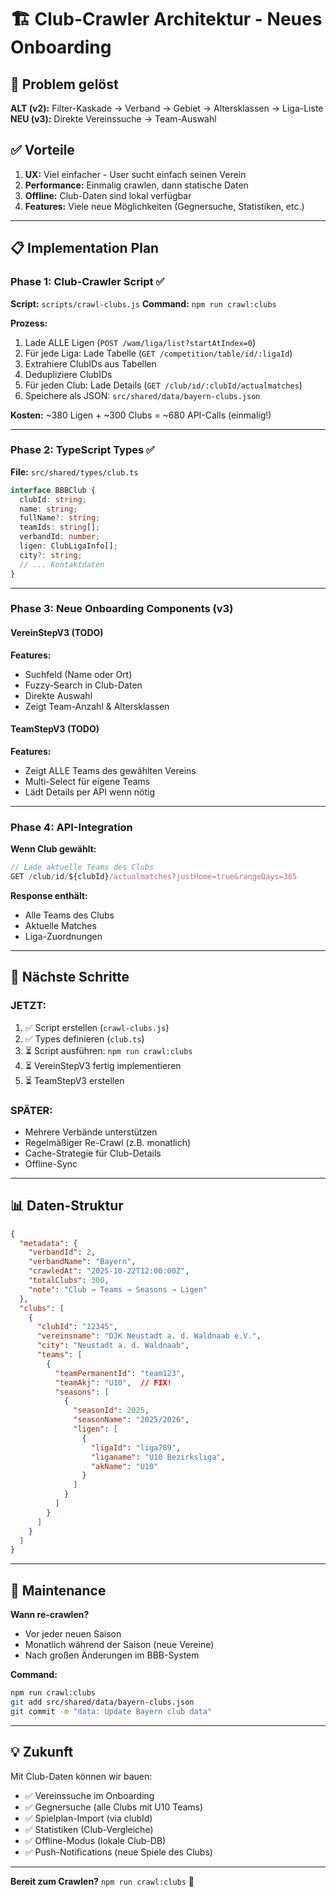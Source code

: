 # 🏗️ Club-Crawler Architektur - Neues Onboarding

## 🎯 Problem gelöst

**ALT (v2):** Filter-Kaskade → Verband → Gebiet → Altersklassen → Liga-Liste
**NEU (v3):** Direkte Vereinssuche → Team-Auswahl

## ✅ Vorteile

1. **UX:** Viel einfacher - User sucht einfach seinen Verein
2. **Performance:** Einmalig crawlen, dann statische Daten
3. **Offline:** Club-Daten sind lokal verfügbar
4. **Features:** Viele neue Möglichkeiten (Gegnersuche, Statistiken, etc.)

---

## 📋 Implementation Plan

### Phase 1: Club-Crawler Script ✅

**Script:** `scripts/crawl-clubs.js`
**Command:** `npm run crawl:clubs`

**Prozess:**
1. Lade ALLE Ligen (`POST /wam/liga/list?startAtIndex=0`)
2. Für jede Liga: Lade Tabelle (`GET /competition/table/id/:ligaId`)
3. Extrahiere ClubIDs aus Tabellen
4. Dedupliziere ClubIDs
5. Für jeden Club: Lade Details (`GET /club/id/:clubId/actualmatches`)
6. Speichere als JSON: `src/shared/data/bayern-clubs.json`

**Kosten:** ~380 Ligen + ~300 Clubs = ~680 API-Calls (einmalig!)

---

### Phase 2: TypeScript Types ✅

**File:** `src/shared/types/club.ts`

```typescript
interface BBBClub {
  clubId: string;
  name: string;
  fullName?: string;
  teamIds: string[];
  verbandId: number;
  ligen: ClubLigaInfo[];
  city?: string;
  // ... Kontaktdaten
}
```

---

### Phase 3: Neue Onboarding Components (v3)

#### VereinStepV3 (TODO)

**Features:**
- Suchfeld (Name oder Ort)
- Fuzzy-Search in Club-Daten
- Direkte Auswahl
- Zeigt Team-Anzahl & Altersklassen

#### TeamStepV3 (TODO)

**Features:**
- Zeigt ALLE Teams des gewählten Vereins
- Multi-Select für eigene Teams
- Lädt Details per API wenn nötig

---

### Phase 4: API-Integration

**Wenn Club gewählt:**
```typescript
// Lade aktuelle Teams des Clubs
GET /club/id/${clubId}/actualmatches?justHome=true&rangeDays=365
```

**Response enthält:**
- Alle Teams des Clubs
- Aktuelle Matches
- Liga-Zuordnungen

---

## 🚀 Nächste Schritte

### JETZT:

1. ✅ Script erstellen (`crawl-clubs.js`)
2. ✅ Types definieren (`club.ts`)
3. ⏳ Script ausführen: `npm run crawl:clubs`
4. ⏳ VereinStepV3 fertig implementieren
5. ⏳ TeamStepV3 erstellen

### SPÄTER:

- Mehrere Verbände unterstützen
- Regelmäßiger Re-Crawl (z.B. monatlich)
- Cache-Strategie für Club-Details
- Offline-Sync

---

## 📊 Daten-Struktur

```json
{
  "metadata": {
    "verbandId": 2,
    "verbandName": "Bayern",
    "crawledAt": "2025-10-22T12:00:00Z",
    "totalClubs": 300,
    "note": "Club → Teams → Seasons → Ligen"
  },
  "clubs": [
    {
      "clubId": "12345",
      "vereinsname": "DJK Neustadt a. d. Waldnaab e.V.",
      "city": "Neustadt a. d. Waldnaab",
      "teams": [
        {
          "teamPermanentId": "team123",
          "teamAkj": "U10",  // FIX!
          "seasons": [
            {
              "seasonId": 2025,
              "seasonName": "2025/2026",
              "ligen": [
                {
                  "ligaId": "liga789",
                  "liganame": "U10 Bezirksliga",
                  "akName": "U10"
                }
              ]
            }
          ]
        }
      ]
    }
  ]
}
```

---

## 🔧 Maintenance

**Wann re-crawlen?**
- Vor jeder neuen Saison
- Monatlich während der Saison (neue Vereine)
- Nach großen Änderungen im BBB-System

**Command:**
```bash
npm run crawl:clubs
git add src/shared/data/bayern-clubs.json
git commit -m "data: Update Bayern club data"
```

---

## 💡 Zukunft

Mit Club-Daten können wir bauen:
- ✅ Vereinssuche im Onboarding
- ✅ Gegnersuche (alle Clubs mit U10 Teams)
- ✅ Spielplan-Import (via clubId)
- ✅ Statistiken (Club-Vergleiche)
- ✅ Offline-Modus (lokale Club-DB)
- ✅ Push-Notifications (neue Spiele des Clubs)

---

**Bereit zum Crawlen?** `npm run crawl:clubs` 🚀
